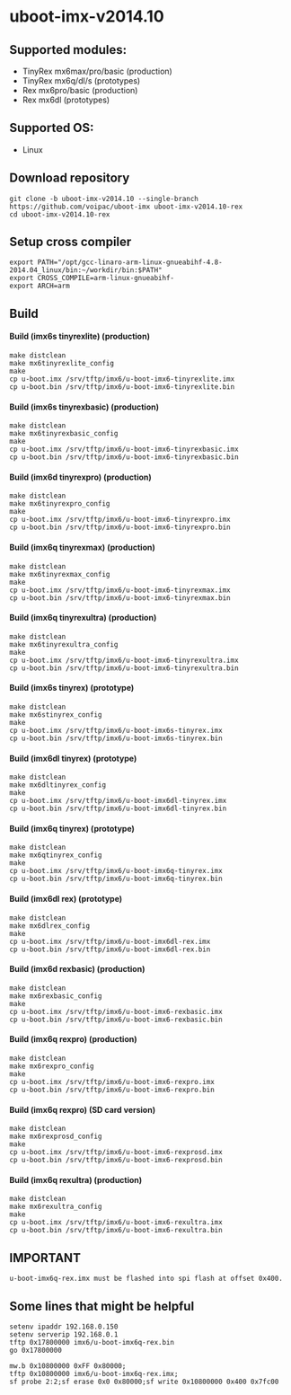# uboot-imx-v2014.10
## Supported modules:
* TinyRex mx6max/pro/basic (production)
* TinyRex mx6q/dl/s (prototypes)
* Rex mx6pro/basic (production)
* Rex mx6dl (prototypes)

## Supported OS:
* Linux

## Download repository
    git clone -b uboot-imx-v2014.10 --single-branch https://github.com/voipac/uboot-imx uboot-imx-v2014.10-rex
    cd uboot-imx-v2014.10-rex

## Setup cross compiler
    export PATH="/opt/gcc-linaro-arm-linux-gnueabihf-4.8-2014.04_linux/bin:~/workdir/bin:$PATH"
    export CROSS_COMPILE=arm-linux-gnueabihf-
    export ARCH=arm

## Build
#### Build (imx6s tinyrexlite) (production)
    make distclean
    make mx6tinyrexlite_config
    make
    cp u-boot.imx /srv/tftp/imx6/u-boot-imx6-tinyrexlite.imx
    cp u-boot.bin /srv/tftp/imx6/u-boot-imx6-tinyrexlite.bin

#### Build (imx6s tinyrexbasic) (production)
    make distclean
    make mx6tinyrexbasic_config
    make
    cp u-boot.imx /srv/tftp/imx6/u-boot-imx6-tinyrexbasic.imx
    cp u-boot.bin /srv/tftp/imx6/u-boot-imx6-tinyrexbasic.bin

#### Build (imx6d tinyrexpro) (production)
    make distclean
    make mx6tinyrexpro_config
    make
    cp u-boot.imx /srv/tftp/imx6/u-boot-imx6-tinyrexpro.imx
    cp u-boot.bin /srv/tftp/imx6/u-boot-imx6-tinyrexpro.bin

#### Build (imx6q tinyrexmax) (production)
    make distclean
    make mx6tinyrexmax_config
    make
    cp u-boot.imx /srv/tftp/imx6/u-boot-imx6-tinyrexmax.imx
    cp u-boot.bin /srv/tftp/imx6/u-boot-imx6-tinyrexmax.bin

#### Build (imx6q tinyrexultra) (production)
    make distclean
    make mx6tinyrexultra_config
    make
    cp u-boot.imx /srv/tftp/imx6/u-boot-imx6-tinyrexultra.imx
    cp u-boot.bin /srv/tftp/imx6/u-boot-imx6-tinyrexultra.bin

#### Build (imx6s tinyrex) (prototype)
    make distclean
    make mx6stinyrex_config
    make
    cp u-boot.imx /srv/tftp/imx6/u-boot-imx6s-tinyrex.imx
    cp u-boot.bin /srv/tftp/imx6/u-boot-imx6s-tinyrex.bin
    
#### Build (imx6dl tinyrex) (prototype)
    make distclean
    make mx6dltinyrex_config
    make
    cp u-boot.imx /srv/tftp/imx6/u-boot-imx6dl-tinyrex.imx
    cp u-boot.bin /srv/tftp/imx6/u-boot-imx6dl-tinyrex.bin

#### Build (imx6q tinyrex) (prototype)
    make distclean
    make mx6qtinyrex_config
    make
    cp u-boot.imx /srv/tftp/imx6/u-boot-imx6q-tinyrex.imx
    cp u-boot.bin /srv/tftp/imx6/u-boot-imx6q-tinyrex.bin

#### Build (imx6dl rex) (prototype)
    make distclean
    make mx6dlrex_config
    make
    cp u-boot.imx /srv/tftp/imx6/u-boot-imx6dl-rex.imx
    cp u-boot.bin /srv/tftp/imx6/u-boot-imx6dl-rex.bin

#### Build (imx6d rexbasic) (production)
    make distclean
    make mx6rexbasic_config
    make
    cp u-boot.imx /srv/tftp/imx6/u-boot-imx6-rexbasic.imx
    cp u-boot.bin /srv/tftp/imx6/u-boot-imx6-rexbasic.bin

#### Build (imx6q rexpro) (production)
    make distclean
    make mx6rexpro_config
    make
    cp u-boot.imx /srv/tftp/imx6/u-boot-imx6-rexpro.imx
    cp u-boot.bin /srv/tftp/imx6/u-boot-imx6-rexpro.bin

#### Build (imx6q rexpro) (SD card version)
    make distclean
    make mx6rexprosd_config
    make
    cp u-boot.imx /srv/tftp/imx6/u-boot-imx6-rexprosd.imx
    cp u-boot.bin /srv/tftp/imx6/u-boot-imx6-rexprosd.bin

#### Build (imx6q rexultra) (production)
    make distclean
    make mx6rexultra_config
    make
    cp u-boot.imx /srv/tftp/imx6/u-boot-imx6-rexultra.imx
    cp u-boot.bin /srv/tftp/imx6/u-boot-imx6-rexultra.bin

## IMPORTANT
    u-boot-imx6q-rex.imx must be flashed into spi flash at offset 0x400.
    
## Some lines that might be helpful
    setenv ipaddr 192.168.0.150
    setenv serverip 192.168.0.1
    tftp 0x17800000 imx6/u-boot-imx6q-rex.bin
    go 0x17800000

    mw.b 0x10800000 0xFF 0x80000;
    tftp 0x10800000 imx6/u-boot-imx6q-rex.imx;
    sf probe 2:2;sf erase 0x0 0x80000;sf write 0x10800000 0x400 0x7fc00

  

